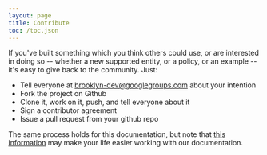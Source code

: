 ```yaml
---
layout: page
title: Contribute
toc: /toc.json
---
```


If you've built something which you think others could use, or are interested in doing so -- 
whether a new supported entity, or a policy, or an example --
it's easy to give back to the community.  Just:

* Tell everyone at [brooklyn-dev@googlegroups.com](http://groups.google.com/group/brooklyn-dev) about your intention
* Fork the project on Github
* Clone it, work on it, push, and tell everyone about it
* Sign a contributor agreement
* Issue a pull request from your github repo

The same process holds for this documentation,
but note that [this information](docs.html) may make
your life easier working with our documentation.
